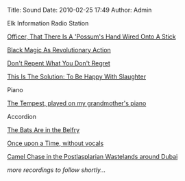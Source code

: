 Title: Sound
Date: 2010-02-25 17:49
Author: Admin

Elk Information Radio Station

[Officer, That There Is A 'Possum's Hand Wired Onto A Stick][]

[Black Magic As Revolutionary Action][]

[Don't Repent What You Don't Regret][]

[This Is The Solution: To Be Happy With Slaughter][]

Piano

[The Tempest, played on my grandmother's piano][]

Accordion

[The Bats Are in the Belfry][]

[Once upon a Time, without vocals][]

[Camel Chase in the Postlasplarian Wastelands around Dubai][]

*more recordings to follow shortly...*

  [Officer, That There Is A 'Possum's Hand Wired Onto A Stick]: http://www.patternsinthevoid.net/blog/wp-content/uploads/2010/02/Officer-that-there-is-a-possums-hand-wired-to-a-stick.mp3
  [Black Magic As Revolutionary Action]: http://www.patternsinthevoid.net/blog/wp-content/uploads/2010/02/Black-Magic-As-Revolutionary-Action.mp3
  [Don't Repent What You Don't Regret]: http://www.patternsinthevoid.net/blog/wp-content/uploads/2010/02/Dont-Repent-What-You-Dont-Regret_editforweb.mp3
  [This Is The Solution: To Be Happy With Slaughter]: http://www.patternsinthevoid.net/blog/wp-content/uploads/2010/02/This-Is-The-Solution-To-Be-Happy-With-Slaughter-for_web.mp3
  [The Tempest, played on my grandmother's piano]: http://www.patternsinthevoid.net/blog/wp-content/uploads/2010/02/the-tempest.mp3
  [The Bats Are in the Belfry]: http://www.patternsinthevoid.net/blog/wp-content/uploads/2010/02/bats-in-the-belfry-with-vocals-slowed.mp3
  [Once upon a Time, without vocals]: http://www.patternsinthevoid.net/blog/wp-content/uploads/2010/02/Once-upon-a-time-without-vocals_webedit.mp3
  [Camel Chase in the Postlasplarian Wastelands around Dubai]: http://www.patternsinthevoid.net/blog/wp-content/uploads/2010/02/camel-chase-in-the-postlasplarian-wastelands-around-dubai.mp3
